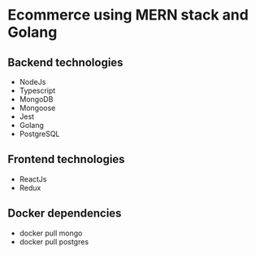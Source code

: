 # Ecommerce using MERN stack and Golang 

## Backend technologies

* NodeJs
* Typescript
* MongoDB
* Mongoose
* Jest
* Golang
* PostgreSQL

## Frontend technologies

* ReactJs
* Redux

## Docker dependencies

* docker pull mongo
* docker pull postgres
